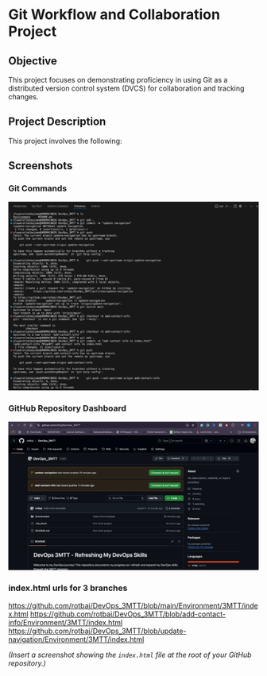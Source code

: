 # Git Workflow and Collaboration Project

## Objective

This project focuses on demonstrating proficiency in using Git as a distributed version control system (DVCS) for collaboration and tracking changes.

## Project Description

This project involves the following:

## Screenshots

### Git Commands
![terminal](gitcommands.jpeg)


### GitHub Repository Dashboard

![dashboard](dashboard.jpeg)

### index.html urls for 3 branches
https://github.com/rotbaj/DevOps_3MTT/blob/main/Environment/3MTT/index.html
https://github.com/rotbaj/DevOps_3MTT/blob/add-contact-info/Environment/3MTT/index.html
https://github.com/rotbaj/DevOps_3MTT/blob/update-navigation/Environment/3MTT/index.html

*(Insert a screenshot showing the `index.html` file at the root of your GitHub repository.)*

